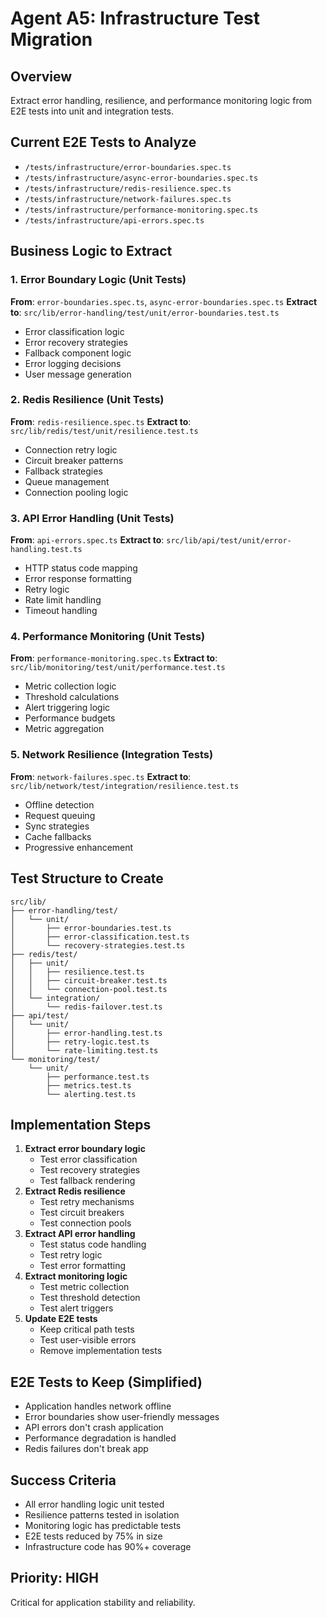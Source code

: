 # Agent A5: Infrastructure Test Migration

## Overview
Extract error handling, resilience, and performance monitoring logic from E2E tests into unit and integration tests.

## Current E2E Tests to Analyze
- `/tests/infrastructure/error-boundaries.spec.ts`
- `/tests/infrastructure/async-error-boundaries.spec.ts`
- `/tests/infrastructure/redis-resilience.spec.ts`
- `/tests/infrastructure/network-failures.spec.ts`
- `/tests/infrastructure/performance-monitoring.spec.ts`
- `/tests/infrastructure/api-errors.spec.ts`

## Business Logic to Extract

### 1. Error Boundary Logic (Unit Tests)
**From**: `error-boundaries.spec.ts`, `async-error-boundaries.spec.ts`
**Extract to**: `src/lib/error-handling/test/unit/error-boundaries.test.ts`
- Error classification logic
- Error recovery strategies
- Fallback component logic
- Error logging decisions
- User message generation

### 2. Redis Resilience (Unit Tests)
**From**: `redis-resilience.spec.ts`
**Extract to**: `src/lib/redis/test/unit/resilience.test.ts`
- Connection retry logic
- Circuit breaker patterns
- Fallback strategies
- Queue management
- Connection pooling logic

### 3. API Error Handling (Unit Tests)
**From**: `api-errors.spec.ts`
**Extract to**: `src/lib/api/test/unit/error-handling.test.ts`
- HTTP status code mapping
- Error response formatting
- Retry logic
- Rate limit handling
- Timeout handling

### 4. Performance Monitoring (Unit Tests)
**From**: `performance-monitoring.spec.ts`
**Extract to**: `src/lib/monitoring/test/unit/performance.test.ts`
- Metric collection logic
- Threshold calculations
- Alert triggering logic
- Performance budgets
- Metric aggregation

### 5. Network Resilience (Integration Tests)
**From**: `network-failures.spec.ts`
**Extract to**: `src/lib/network/test/integration/resilience.test.ts`
- Offline detection
- Request queuing
- Sync strategies
- Cache fallbacks
- Progressive enhancement

## Test Structure to Create

```
src/lib/
├── error-handling/test/
│   └── unit/
│       ├── error-boundaries.test.ts
│       ├── error-classification.test.ts
│       └── recovery-strategies.test.ts
├── redis/test/
│   ├── unit/
│   │   ├── resilience.test.ts
│   │   ├── circuit-breaker.test.ts
│   │   └── connection-pool.test.ts
│   └── integration/
│       └── redis-failover.test.ts
├── api/test/
│   └── unit/
│       ├── error-handling.test.ts
│       ├── retry-logic.test.ts
│       └── rate-limiting.test.ts
└── monitoring/test/
    └── unit/
        ├── performance.test.ts
        ├── metrics.test.ts
        └── alerting.test.ts
```

## Implementation Steps

1. **Extract error boundary logic**
   - Test error classification
   - Test recovery strategies
   - Test fallback rendering
2. **Extract Redis resilience**
   - Test retry mechanisms
   - Test circuit breakers
   - Test connection pools
3. **Extract API error handling**
   - Test status code handling
   - Test retry logic
   - Test error formatting
4. **Extract monitoring logic**
   - Test metric collection
   - Test threshold detection
   - Test alert triggers
5. **Update E2E tests**
   - Keep critical path tests
   - Test user-visible errors
   - Remove implementation tests

## E2E Tests to Keep (Simplified)
- Application handles network offline
- Error boundaries show user-friendly messages
- API errors don't crash application
- Performance degradation is handled
- Redis failures don't break app

## Success Criteria
- All error handling logic unit tested
- Resilience patterns tested in isolation
- Monitoring logic has predictable tests
- E2E tests reduced by 75% in size
- Infrastructure code has 90%+ coverage

## Priority: HIGH
Critical for application stability and reliability.